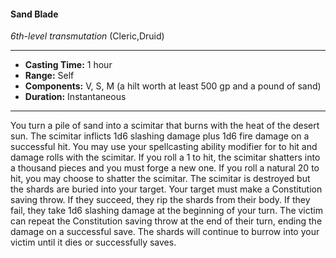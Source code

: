 #### Sand Blade
*6th-level transmutation* (Cleric,Druid)
___
- **Casting Time:** 1 hour
- **Range:** Self
- **Components:** V, S, M (a hilt worth at least 500 gp and a pound of sand)
- **Duration:** Instantaneous
---
You turn a pile of sand into a scimitar that burns
with the heat of the desert sun. The scimitar inflicts
1d6 slashing damage plus 1d6 fire damage on a
successful hit. You may use your spellcasting ability
modifier for to hit and damage rolls with the
scimitar. If you roll a 1 to hit, the scimitar shatters
into a thousand pieces and you must forge a new
one.
If you roll a natural 20 to hit, you may choose to
shatter the scimitar. The scimitar is destroyed but
the shards are buried into your target. Your target
must make a Constitution saving throw. If they
succeed, they rip the shards from their body. If they
fail, they take 1d6 slashing damage at the beginning
of your turn. The victim can repeat the Constitution
saving throw at the end of their turn, ending the
damage on a successful save. The shards will
continue to burrow into your victim until it dies or
successfully saves.
